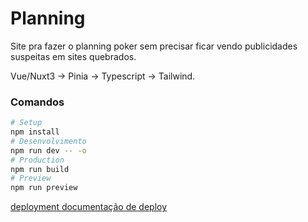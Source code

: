 # Planning

Site pra fazer o planning poker sem precisar ficar vendo publicidades suspeitas em sites quebrados.

Vue/Nuxt3 -> Pinia -> Typescript -> Tailwind.

### Comandos

```bash
# Setup
npm install
# Desenvolvimento
npm run dev -- -o
# Production
npm run build
# Preview
npm run preview
```

[deployment documentação de deploy](https://nuxt.com/docs/getting-started/deployment)
